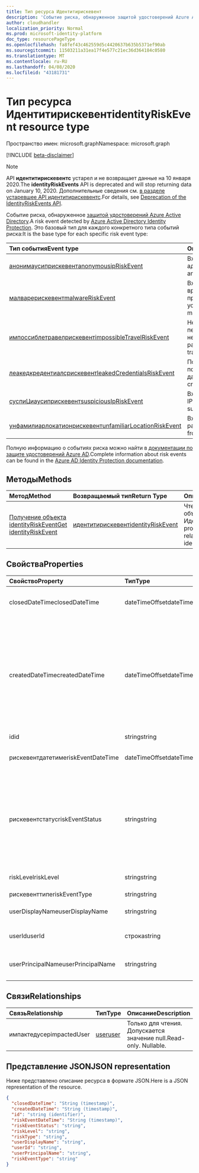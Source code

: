 ```yaml
---
title: Тип ресурса Идентитирискевент
description: 'Событие риска, обнаруженное защитой удостоверений Azure Active Directory. Это базовый тип для каждого конкретного типа событий риска:'
author: cloudhandler
localization_priority: Normal
ms.prod: microsoft-identity-platform
doc_type: resourcePageType
ms.openlocfilehash: fa8fef43c462559d5c4420637b635b5371ef90ab
ms.sourcegitcommit: 11503211a31ea17f4e577c21ec36d364184c0580
ms.translationtype: MT
ms.contentlocale: ru-RU
ms.lasthandoff: 04/08/2020
ms.locfileid: "43181731"
---
```

# <a name="identityriskevent-resource-type"></a><span data-ttu-id="fa0cb-104">Тип ресурса Идентитирискевент</span><span class="sxs-lookup"><span data-stu-id="fa0cb-104">identityRiskEvent resource type</span></span>

<span data-ttu-id="fa0cb-105">Пространство имен: microsoft.graph</span><span class="sxs-lookup"><span data-stu-id="fa0cb-105">Namespace: microsoft.graph</span></span>

[!INCLUDE [beta-disclaimer](../../includes/beta-disclaimer.md)]

>[!NOTE]
><span data-ttu-id="fa0cb-106">API **идентитирискевентс** устарел и не возвращает данные на 10 января 2020.</span><span class="sxs-lookup"><span data-stu-id="fa0cb-106">The **identityRiskEvents** API is deprecated and will stop returning data on January 10, 2020.</span></span> <span data-ttu-id="fa0cb-107">Дополнительные сведения см. [в разделе устаревшее API идентитирискевентс](https://developer.microsoft.com/office/blogs/deprecatation-of-the-identityriskevents-api/).</span><span class="sxs-lookup"><span data-stu-id="fa0cb-107">For details, see [Deprecation of the IdentityRiskEvents API](https://developer.microsoft.com/office/blogs/deprecatation-of-the-identityriskevents-api/).</span></span>

<span data-ttu-id="fa0cb-108">Событие риска, обнаруженное [защитой удостоверений Azure Active Directory](https://azure.microsoft.com/documentation/articles/active-directory-identityprotection/).</span><span class="sxs-lookup"><span data-stu-id="fa0cb-108">A risk event detected by [Azure Active Directory Identity Protection](https://azure.microsoft.com/documentation/articles/active-directory-identityprotection/).</span></span> <span data-ttu-id="fa0cb-109">Это базовый тип для каждого конкретного типа событий риска:</span><span class="sxs-lookup"><span data-stu-id="fa0cb-109">It is the base type for each specific risk event type:</span></span>

| <span data-ttu-id="fa0cb-110">Тип события</span><span class="sxs-lookup"><span data-stu-id="fa0cb-110">Event type</span></span>         | <span data-ttu-id="fa0cb-111">Описание</span><span class="sxs-lookup"><span data-stu-id="fa0cb-111">Description</span></span>|
|:---------------|:-----------|
|[<span data-ttu-id="fa0cb-112">анонимаусиприскевент</span><span class="sxs-lookup"><span data-stu-id="fa0cb-112">anonymousipRiskEvent</span></span>](anonymousipriskevent.md) | <span data-ttu-id="fa0cb-113">Входы из анонимных IP-адресов.</span><span class="sxs-lookup"><span data-stu-id="fa0cb-113">Sign-ins from anonymous IP addresses.</span></span> |
|[<span data-ttu-id="fa0cb-114">малварерискевент</span><span class="sxs-lookup"><span data-stu-id="fa0cb-114">malwareRiskEvent</span></span>](malwareriskevent.md) | <span data-ttu-id="fa0cb-115">Входы с зараженных вредоносными программами устройств.</span><span class="sxs-lookup"><span data-stu-id="fa0cb-115">Sign-ins from malware-infected devices.</span></span> |
|[<span data-ttu-id="fa0cb-116">импоссиблетравелрискевент</span><span class="sxs-lookup"><span data-stu-id="fa0cb-116">impossibleTravelRiskEvent</span></span>](impossibletravelriskevent.md) | <span data-ttu-id="fa0cb-117">Невозможность перемещаться к необычным расположениям.</span><span class="sxs-lookup"><span data-stu-id="fa0cb-117">Impossible travel to atypical locations.</span></span> |
|[<span data-ttu-id="fa0cb-118">леакедкредентиалсрискевент</span><span class="sxs-lookup"><span data-stu-id="fa0cb-118">leakedCredentialsRiskEvent</span></span>](leakedcredentialsriskevent.md) | <span data-ttu-id="fa0cb-119">Пользователи с потерянными учетными данными.</span><span class="sxs-lookup"><span data-stu-id="fa0cb-119">Users with leaked credentials.</span></span> |
|[<span data-ttu-id="fa0cb-120">суспиЦиаусиприскевент</span><span class="sxs-lookup"><span data-stu-id="fa0cb-120">suspiciousIpRiskEvent</span></span>](suspiciousipriskevent.md) | <span data-ttu-id="fa0cb-121">Входы из подозрительных IP-адресов.</span><span class="sxs-lookup"><span data-stu-id="fa0cb-121">Sign-ins from suspicious IP addresses.</span></span> |
|[<span data-ttu-id="fa0cb-122">унфамилиарлокатионрискевент</span><span class="sxs-lookup"><span data-stu-id="fa0cb-122">unfamiliarLocationRiskEvent</span></span>](unfamiliarlocationriskevent.md) | <span data-ttu-id="fa0cb-123">Входы из незнакомых расположений.</span><span class="sxs-lookup"><span data-stu-id="fa0cb-123">Sign-ins from unfamiliar locations.</span></span> |

<span data-ttu-id="fa0cb-124">Полную информацию о событиях риска можно найти в [документации по защите удостоверений Azure AD](/azure/active-directory/active-directory-reporting-risk-events).</span><span class="sxs-lookup"><span data-stu-id="fa0cb-124">Complete information about risk events can be found in the [Azure AD Identity Protection documentation](/azure/active-directory/active-directory-reporting-risk-events).</span></span>

## <a name="methods"></a><span data-ttu-id="fa0cb-125">Методы</span><span class="sxs-lookup"><span data-stu-id="fa0cb-125">Methods</span></span>

| <span data-ttu-id="fa0cb-126">Метод</span><span class="sxs-lookup"><span data-stu-id="fa0cb-126">Method</span></span>           | <span data-ttu-id="fa0cb-127">Возвращаемый тип</span><span class="sxs-lookup"><span data-stu-id="fa0cb-127">Return Type</span></span>    |<span data-ttu-id="fa0cb-128">Описание</span><span class="sxs-lookup"><span data-stu-id="fa0cb-128">Description</span></span>|
|:---------------|:--------|:----------|
|[<span data-ttu-id="fa0cb-129">Получение объекта identityRiskEvent</span><span class="sxs-lookup"><span data-stu-id="fa0cb-129">Get identityRiskEvent</span></span>](../api/identityriskevent-get.md) | [<span data-ttu-id="fa0cb-130">идентитирискевент</span><span class="sxs-lookup"><span data-stu-id="fa0cb-130">identityRiskEvent</span></span>](identityriskevent.md) |<span data-ttu-id="fa0cb-131">Чтение свойств и связей объекта Идентитирискевент.</span><span class="sxs-lookup"><span data-stu-id="fa0cb-131">Read properties and relationships of identityRiskEvent object.</span></span>|

## <a name="properties"></a><span data-ttu-id="fa0cb-132">Свойства</span><span class="sxs-lookup"><span data-stu-id="fa0cb-132">Properties</span></span>
| <span data-ttu-id="fa0cb-133">Свойство</span><span class="sxs-lookup"><span data-stu-id="fa0cb-133">Property</span></span>     | <span data-ttu-id="fa0cb-134">Тип</span><span class="sxs-lookup"><span data-stu-id="fa0cb-134">Type</span></span>   |<span data-ttu-id="fa0cb-135">Описание</span><span class="sxs-lookup"><span data-stu-id="fa0cb-135">Description</span></span>|
|:---------------|:--------|:----------|
|<span data-ttu-id="fa0cb-136">closedDateTime</span><span class="sxs-lookup"><span data-stu-id="fa0cb-136">closedDateTime</span></span>|<span data-ttu-id="fa0cb-137">dateTimeOffset</span><span class="sxs-lookup"><span data-stu-id="fa0cb-137">dateTimeOffset</span></span>| <span data-ttu-id="fa0cb-138">Дата и время закрытия события риска</span><span class="sxs-lookup"><span data-stu-id="fa0cb-138">The date and time that the risk event was closed</span></span>|
|<span data-ttu-id="fa0cb-139">createdDateTime</span><span class="sxs-lookup"><span data-stu-id="fa0cb-139">createdDateTime</span></span>|<span data-ttu-id="fa0cb-140">dateTimeOffset</span><span class="sxs-lookup"><span data-stu-id="fa0cb-140">dateTimeOffset</span></span>| <span data-ttu-id="fa0cb-141">Дата и время создания события риска.</span><span class="sxs-lookup"><span data-stu-id="fa0cb-141">The date and time that the risk event was created.</span></span> <span data-ttu-id="fa0cb-142">Он всегда больше или равен значению DateTime самого события риска.</span><span class="sxs-lookup"><span data-stu-id="fa0cb-142">This is always greater than or equal to the datetime of the risk event itself.</span></span> <span data-ttu-id="fa0cb-143">Это правильное свойство, используемое в качестве фильтра при запросе событий риска.</span><span class="sxs-lookup"><span data-stu-id="fa0cb-143">This is the correct property to use as a filter when querying risk events.</span></span>|
|<span data-ttu-id="fa0cb-144">id</span><span class="sxs-lookup"><span data-stu-id="fa0cb-144">id</span></span>|<span data-ttu-id="fa0cb-145">string</span><span class="sxs-lookup"><span data-stu-id="fa0cb-145">string</span></span>| <span data-ttu-id="fa0cb-146">Только для чтения</span><span class="sxs-lookup"><span data-stu-id="fa0cb-146">Read-only</span></span>|
|<span data-ttu-id="fa0cb-147">рискевентдатетиме</span><span class="sxs-lookup"><span data-stu-id="fa0cb-147">riskEventDateTime</span></span>|<span data-ttu-id="fa0cb-148">dateTimeOffset</span><span class="sxs-lookup"><span data-stu-id="fa0cb-148">dateTimeOffset</span></span>| <span data-ttu-id="fa0cb-149">Дата и время возникновения события риска</span><span class="sxs-lookup"><span data-stu-id="fa0cb-149">The date and time when the risk event occurred</span></span>|
|<span data-ttu-id="fa0cb-150">рискевентстатус</span><span class="sxs-lookup"><span data-stu-id="fa0cb-150">riskEventStatus</span></span>|<span data-ttu-id="fa0cb-151">string</span><span class="sxs-lookup"><span data-stu-id="fa0cb-151">string</span></span>| <span data-ttu-id="fa0cb-152">Возможные значения: `active`, `remediated`, `dismissedAsFixed`, `dismissedAsFalsePositive`, `dismissedAsIgnore`, `loginBlocked`, `closedMfaAuto`, `closedMultipleReasons`.</span><span class="sxs-lookup"><span data-stu-id="fa0cb-152">Possible values are: `active`, `remediated`, `dismissedAsFixed`, `dismissedAsFalsePositive`, `dismissedAsIgnore`, `loginBlocked`, `closedMfaAuto`, `closedMultipleReasons`.</span></span>|
|<span data-ttu-id="fa0cb-153">riskLevel</span><span class="sxs-lookup"><span data-stu-id="fa0cb-153">riskLevel</span></span>|<span data-ttu-id="fa0cb-154">string</span><span class="sxs-lookup"><span data-stu-id="fa0cb-154">string</span></span>| <span data-ttu-id="fa0cb-155">Возможные значения: `low`, `medium`, `high`.</span><span class="sxs-lookup"><span data-stu-id="fa0cb-155">Possible values are: `low`, `medium`, `high`.</span></span>|
|<span data-ttu-id="fa0cb-156">рискевенттипе</span><span class="sxs-lookup"><span data-stu-id="fa0cb-156">riskEventType</span></span>|<span data-ttu-id="fa0cb-157">string</span><span class="sxs-lookup"><span data-stu-id="fa0cb-157">string</span></span>| <span data-ttu-id="fa0cb-158">Тип риска</span><span class="sxs-lookup"><span data-stu-id="fa0cb-158">The type of risk</span></span>|
|<span data-ttu-id="fa0cb-159">userDisplayName</span><span class="sxs-lookup"><span data-stu-id="fa0cb-159">userDisplayName</span></span>|<span data-ttu-id="fa0cb-160">string</span><span class="sxs-lookup"><span data-stu-id="fa0cb-160">string</span></span>| <span data-ttu-id="fa0cb-161">Имя пользователя под угрозой</span><span class="sxs-lookup"><span data-stu-id="fa0cb-161">The name of the user at risk</span></span>|
|<span data-ttu-id="fa0cb-162">userId</span><span class="sxs-lookup"><span data-stu-id="fa0cb-162">userId</span></span>|<span data-ttu-id="fa0cb-163">строка</span><span class="sxs-lookup"><span data-stu-id="fa0cb-163">string</span></span>| <span data-ttu-id="fa0cb-164">Идентификатор пользователя, который подвергается риску</span><span class="sxs-lookup"><span data-stu-id="fa0cb-164">The id of the user at risk</span></span>|
|<span data-ttu-id="fa0cb-165">userPrincipalName</span><span class="sxs-lookup"><span data-stu-id="fa0cb-165">userPrincipalName</span></span>|<span data-ttu-id="fa0cb-166">string</span><span class="sxs-lookup"><span data-stu-id="fa0cb-166">string</span></span>| <span data-ttu-id="fa0cb-167">Имя участника пользователя, который подвергается риску</span><span class="sxs-lookup"><span data-stu-id="fa0cb-167">The user principal name of the user at risk</span></span>|

## <a name="relationships"></a><span data-ttu-id="fa0cb-168">Связи</span><span class="sxs-lookup"><span data-stu-id="fa0cb-168">Relationships</span></span>
| <span data-ttu-id="fa0cb-169">Связь</span><span class="sxs-lookup"><span data-stu-id="fa0cb-169">Relationship</span></span> | <span data-ttu-id="fa0cb-170">Тип</span><span class="sxs-lookup"><span data-stu-id="fa0cb-170">Type</span></span>   |<span data-ttu-id="fa0cb-171">Описание</span><span class="sxs-lookup"><span data-stu-id="fa0cb-171">Description</span></span>|
|:---------------|:--------|:----------|
|<span data-ttu-id="fa0cb-172">импактедусер</span><span class="sxs-lookup"><span data-stu-id="fa0cb-172">impactedUser</span></span>|[<span data-ttu-id="fa0cb-173">user</span><span class="sxs-lookup"><span data-stu-id="fa0cb-173">user</span></span>](user.md)| <span data-ttu-id="fa0cb-p105">Только для чтения. Допускается значение null.</span><span class="sxs-lookup"><span data-stu-id="fa0cb-p105">Read-only. Nullable.</span></span>|

## <a name="json-representation"></a><span data-ttu-id="fa0cb-176">Представление JSON</span><span class="sxs-lookup"><span data-stu-id="fa0cb-176">JSON representation</span></span>

<span data-ttu-id="fa0cb-177">Ниже представлено описание ресурса в формате JSON.</span><span class="sxs-lookup"><span data-stu-id="fa0cb-177">Here is a JSON representation of the resource.</span></span>

<!-- {
  "blockType": "resource",
  "keyProperty":"id",
  "optionalProperties": [

  ],
  "@odata.type": "microsoft.graph.identityRiskEvent"
}-->

```json
{
  "closedDateTime": "String (timestamp)",
  "createdDateTime": "String (timestamp)",
  "id": "string (identifier)",
  "riskEventDateTime": "String (timestamp)",
  "riskEventStatus": "string",
  "riskLevel": "string",
  "riskType": "string",
  "userDisplayName": "string",
  "userId": "string",
  "userPrincipalName": "string",
  "riskEventType": "string"
}

```

<!-- uuid: 8fcb5dbc-d5aa-4681-8e31-b001d5168d79
2015-10-25 14:57:30 UTC -->
<!--
{
  "type": "#page.annotation",
  "description": "identityRiskEvent resource",
  "keywords": "",
  "section": "documentation",
  "tocPath": "",
  "suppressions": []
}
-->
